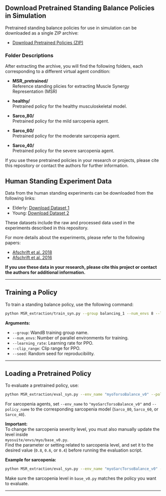 ## Download Pretrained Standing Balance Policies in Simulation

Pretrained standing balance policies for use in simulation can be downloaded as a single ZIP archive:

- [Download Pretrained Policies (ZIP)](https://mcgill-my.sharepoint.com/:u:/g/personal/huiyi_wang_mcgill_ca/EXPpRqGm5QVOkrQuSRjeOzYBNjmkWX-j4nHxhmMcp4DMOQ?e=DKqDms)

### Folder Descriptions

After extracting the archive, you will find the following folders, each corresponding to a different virtual agent condition:


- **MSR_pretrained/**  
  Reference standing plicies for extracting Muscle Synergy Representation (MSR)

- **healthy/**  
  Pretrained policy for the healthy musculoskeletal model.

- **Sarco_80/**  
  Pretrained policy for the mild sarcopenia agent.

- **Sarco_60/**  
  Pretrained policy for the moderate sarcopenia agent.

- **Sarco_40/**  
  Pretrained policy for the severe sarcopenia agent.

If you use these pretrained policies in your research or projects, please cite this repository or contact the authors for further information.


## Human Standing Experiment Data

Data from the human standing experiments can be downloaded from the following links:

- Elderly: [Download Dataset 1](https://mcgill-my.sharepoint.com/:u:/g/personal/huiyi_wang_mcgill_ca/EUZgLtCoiqhEk_RNkDK3iMkBkitHmJm5ylNRvazxXKsndA?e=Kwe3Ke)
- Young: [Download Dataset 2](https://mcgill-my.sharepoint.com/:u:/g/personal/huiyi_wang_mcgill_ca/ETkbJZyX7ZpFlYT3xbJXWI8Bn_hmwEKocIkhYikC6lBKCg?e=AupJDO)

These datasets include the raw and processed data used in the experiments described in this repository.

For more details about the experiments, please refer to the following papers:

- [Afschrift et al. 2018](https://doi.org/10.1016/j.gaitpost.2017.10.003)
- [Afschrift et al. 2016](https://doi.org/10.1152/jn.00127.2016)

**If you use these data in your research, please cite this project or contact the authors for additional information.**

---

## Training a Policy

To train a standing balance policy, use the following command:

```bash
python MSR_extraction/train_syn.py --group balancing_1 --num_envs 8 --learning_rate 0.0002 --clip_range 0.1 --seed 7
```

**Arguments:**
- `--group`: WandB training group name.
- `--num_envs`: Number of parallel environments for training.
- `--learning_rate`: Learning rate for PPO.
- `--clip_range`: Clip range for PPO.
- `--seed`: Random seed for reproducibility.

---

## Loading a Pretrained Policy

To evaluate a pretrained policy, use:

```bash
python MSR_extraction/eval_syn.py --env_name "myoTorsoBalance_v0" --policy_name "Healthy"
```

For sarcopenia agents, set `--env_name` to `"myoSarcTorsoBalance_v0"` and `--policy_name` to the corresponding sarcopenia model (`Sarco_80`, `Sarco_60`, or `Sarco_40`).

**Important:**  
To change the sarcopenia severity level, you must also manually update the level inside  
`myosuite/envs/myo/base_v0.py`.  
Find the parameter or setting related to sarcopenia level, and set it to the desired value (`0.8`, `0.6`, or `0.4`) before running the evaluation script.

**Example for sarcopenia:**
```bash
python MSR_extraction/eval_syn.py --env_name "myoSarcTorsoBalance_v0" --policy_name "Sarco_80"
```

Make sure the sarcopenia level in `base_v0.py` matches the policy you want to evaluate.

---